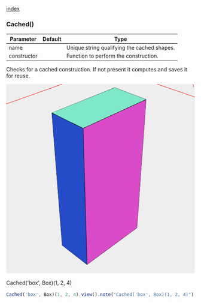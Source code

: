 [index](../../nb/api/index.md)
### Cached()
Parameter|Default|Type
---|---|---
name||Unique string qualifying the cached shapes.
constructor||Function to perform the construction.

Checks for a cached construction. If not present it computes and saves it for reuse.

![Image](Cached.md.$2.png)

Cached('box', Box)(1, 2, 4)

```JavaScript
Cached('box', Box)(1, 2, 4).view().note("Cached('box', Box)(1, 2, 4)");
```
